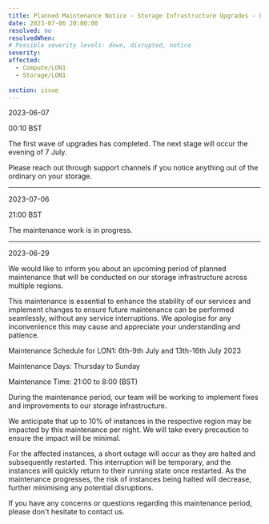 ```yaml
---
title: Planned Maintenance Notice - Storage Infrastructure Upgrades - LON1
date: 2023-07-06 20:00:00
resolved: no
resolvedWhen:
# Possible severity levels: down, disrupted, notice
severity:
affected:
  - Compute/LON1
  - Storage/LON1
    
section: issue
---
```


2023-06-07

00:10 BST

The first wave of upgrades has completed. The next stage will occur the evening of 7 July.

Please reach out through support channels if you notice anything out of the ordinary on your storage.

---

2023-07-06

21:00 BST

The maintenance work is in progress.

---

2023-06-29

We would like to inform you about an upcoming period of planned maintenance that will be conducted on our storage infrastructure across multiple regions.

This maintenance is essential to enhance the stability of our services and implement changes to ensure future maintenance can be performed seamlessly, without any service interruptions. We apologise for any inconvenience this may cause and appreciate your understanding and patience.

Maintenance Schedule for LON1: 6th-9th July and 13th-16th July 2023

Maintenance Days: Thursday to Sunday

Maintenance Time: 21:00 to 8:00 (BST)

During the maintenance period, our team will be working to implement fixes and improvements to our storage infrastructure. 

We anticipate that up to 10% of instances in the respective region may be impacted by this maintenance per night. We will take every precaution to ensure the impact will be minimal.

For the affected instances, a short outage will occur as they are halted and subsequently restarted. This interruption will be temporary, and the instances will quickly return to their running state once restarted. As the maintenance progresses, the risk of instances being halted will decrease, further minimising any potential disruptions.

If you have any concerns or questions regarding this maintenance period, please don't hesitate to contact us.
